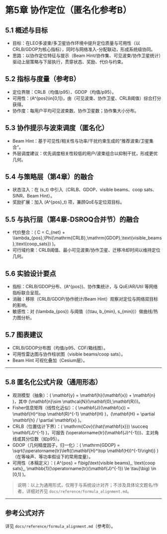 # 第5章 协作定位（匿名化参考B）

## 5.1 概述与目标

- 目标：在LEO多波束/多卫星协作环境中提升定位质量与可用性（以CRLB/GDOP为核心指标），同时与网络准入-分配联动，形成系统级协同。
- 思路：以协作定位特征与提示（Beam Hint/协作集、可见波束/协作卫星统计）驱动上层策略与下层执行，贯穿状态、奖励、代价与约束。

## 5.2 指标与度量（参考B）

- 定位界限：CRLB（均值/p95）、GDOP（均值/p95）。
- 可用性：\(A^{pos}\in[0,1]\)，由（可见波束、协作卫星、CRLB阈值）综合打分获得。
- 协作度：每用户平均可见波束数、协作卫星数；协作集大小分布。

## 5.3 协作提示与波束调度（匿名化）

- Beam Hint：基于可见性/相关性与功率/干扰约束生成的“推荐波束/卫星集合”。
- 外层调度建议：优先调度相关性较低的用户/波束组合以抑制干扰，形成更优几何。

## 5.4 与策略层（第4章）的融合

- 状态注入：在 \(s_t\) 中引入（CRLB、GDOP、visible beams、coop sats、SINR、Beam Hint）。
- 奖励扩展：加入 \(A^{pos}_t\) 项，兼顾QoE与定位双目标。

## 5.5 与执行层（第4章-DSROQ合并节）的融合

- 代价整合：\( C = C_{net} + \lambda_{pos}\,\Phi(\mathrm{CRLB},\mathrm{GDOP},\text{visible\_beams},\text{coop\_sats}) \)。
- 可行域约束：CRLB阈值、最小可见波束/协作卫星、迁移冷却时间以维持定位几何。

## 5.6 实验设计要点

- 指标：CRLB/GDOP分布、\(A^{pos}\)、协作集统计，与 QoE/AR/Util 等网络指标联合呈现。
- 消融：移除（CRLB/GDOP/协作统计/Beam Hint）观察对定位与网络双目标的影响。
- 敏感性：对 \(\lambda_{pos}\) 与阈值（\(\tau, b_{min}, s_{min}\)）做曲线/热力图分析。

## 5.7 图表建议

- CRLB/GDOP分布图（均值/p95、CDF/箱线图）。
- 可用性雷达图与协作柱状图（visible beams/coop sats）。
- Beam Hint 可视化叠加（Cesium层）。

---

## 5.8 匿名化公式片段（通用形态）

- 观测模型（抽象）：\( \mathbf{y} = \mathbf{h}(\mathbf{x}) + \mathbf{n} \)，其中 \(\mathbf{n}\sim \mathcal{N}(\mathbf{0},\mathbf{R})\)。
- Fisher信息矩阵（线性化近似）：\( \mathbf{J}(\mathbf{x}) = \mathbf{H}^\top \mathbf{R}^{-1} \mathbf{H} \)，\(\mathbf{H} = \partial \mathbf{h} / \partial \mathbf{x} \)。
- CRLB（位置估计下界）：\( \mathrm{Cov}(\hat{\mathbf{x}}) \succeq \mathbf{J}^{-1} \)，可报告 \(\operatorname{tr}(\mathbf{J}^{-1})\)、主对角线或其分位数（如p95）。
- GDOP（几何精度因子，归一化）：\( \mathrm{GDOP} = \sqrt{\operatorname{tr}\left((\mathbf{H}^\top \mathbf{H})^{-1}\right)} \)（在等噪声、等功率假设下的常用度量）。
- 可用性（本稿定义）：\( A^{pos} = f\big(\text{visible beams},\, \text{coop sats},\, \mathbb{1}[\operatorname{tr}(\mathbf{J}^{-1}) \le \tau]\big) \in [0,1] \)。

> 说明：以上为通用形式，仅用于与系统设计对齐；不涉及具体论文题名/作者，详细对齐见 `docs/reference/formula_alignment.md`。

---

## 参考公式对齐
详见 `docs/reference/formula_alignment.md`（参考B）。
